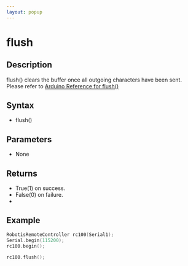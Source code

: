 ```yaml
---
layout: popup
---
```


# flush

## Description

flush() clears the buffer once all outgoing characters have been sent.
Please refer to [Arduino Reference for flush()](https://www.arduino.cc/en/Reference/StreamFlush)

## Syntax

- flush()

## Parameters

- None

## Returns

- True(1) on success.
- False(0) on failure.
-
## Example

```c++
RobotisRemoteController rc100(Serial1);
Serial.begin(115200);
rc100.begin();

rc100.flush();
```
